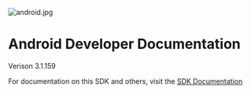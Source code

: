 ![android.jpg](https://raw.githubusercontent.com/orbotix/Sphero-Android-SDK/master/android.jpg)

# Android Developer Documentation

Verison 3.1.159

For documentation on this SDK and others, visit the [SDK Documentation](http://sdk.sphero.com)
